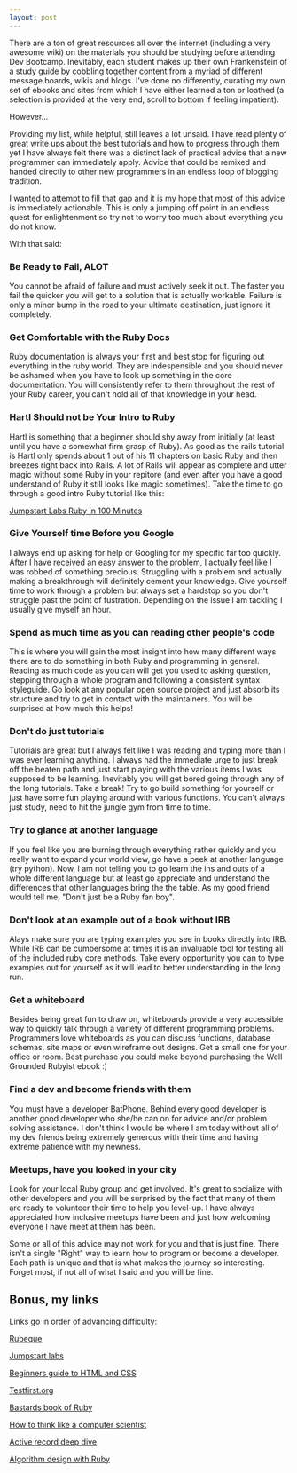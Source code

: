 ```yaml
---
layout: post
---
```


There are a ton of great resources all over the internet (including a
very awesome wiki) on the materials you should be studying before
attending Dev Bootcamp.  Inevitably, each student makes up their own
Frankenstein of a study guide by cobbling together content from a myriad of
different message boards, wikis and blogs.  I've done no differently,
curating my own set of ebooks and sites from which I have either learned a
ton or loathed (a selection is provided at the very end, scroll to bottom if 
feeling impatient).    

However...

Providing my list, while helpful, still leaves a lot unsaid.  I
have read plenty of great write ups about the best tutorials and how to
progress through them yet I have always felt there was a distinct lack of
practical advice that a new programmer can immediately apply.  Advice
that could be remixed and handed directly to other new programmers in an
endless loop of blogging tradition.

I wanted to attempt to fill that gap and it is my hope that most of this advice is 
immediately actionable.  This is only a jumping off point in an endless
quest for enlightenment so try not to worry too much about everything
you do not know.

With that said:

### Be Ready to Fail, ALOT ###

You cannot be afraid of failure and must actively seek it out.  The
faster you fail the quicker you will get to a solution that is actually
workable.  Failure is only a minor bump in the road to your ultimate
destination, just ignore it completely.

### Get Comfortable with the Ruby Docs ###

Ruby documentation is always your first and best stop for figuring out
everything in the ruby world.  They are indespensible and you should
never be ashamed when you have to look up something in the core
documentation.  You will consistently refer to them throughout the rest
of your Ruby career, you can't hold all of that knowledge in your head.

### Hartl Should not be Your Intro to Ruby ###

Hartl is something that a beginner should shy away from initially (at
least until you have a somewhat firm grasp of Ruby).  As good as the
rails tutorial is Hartl only spends about 1 out of his 11 chapters on
basic Ruby and then breezes right back into Rails.  A lot of Rails will
appear as complete and utter magic without some Ruby in your repitore
(and even after you have a good understand of Ruby it still looks like
magic sometimes).  Take the time to go through a good intro Ruby
tutorial like this:

[Jumpstart Labs Ruby in 100 Minutes](http://tutorials.jumpstartlab.com/projects/ruby_in_100_minutes.html)

### Give Yourself time Before you Google ###

I always end up asking for help or Googling for my specific far too
quickly.  After I have received an easy answer to the problem, I
actually feel like I was robbed of something precious.  Struggling with
a problem and actually making a breakthrough will definitely cement your
knowledge.  Give yourself time to work through a problem but always set
a hardstop so you don't struggle past the point of fustration.
Depending on the issue I am tackling I usually give myself an hour.

### Spend as much time as you can reading other people's code ###

This is where you will gain the most insight into how many different
ways there are to do something in both Ruby and programming in general.
Reading as much code as you can will get you used to asking question,
stepping through a whole program and following a consistent syntax
styleguide.  Go look at any popular open source project and just absorb
its structure and try to get in contact with the maintainers.  You will
be surprised at how much this helps!

### Don't do just tutorials ###

Tutorials are great but I always felt like I was reading and typing more
than I was ever learning anything.  I always had the immediate urge to
just break off the beaten path and just start playing with the various
items I was supposed to be learning.  Inevitably you will get bored
going through any of the long tutorials.  Take a break!  Try to go build
something for yourself or just have some fun playing around with various
functions.  You can't always just study, need to hit the jungle gym from
time to time.

### Try to glance at another language ###

If you feel like you are burning through everything rather quickly and
you really want to expand your world view, go have a peek at another
language (try python).  Now, I am not telling you to go learn the ins
and outs of a whole different language but at least go appreciate and
understand the differences that other languages bring the the table.  As
my good friend would tell me, "Don't just be a Ruby fan boy".

### Don't look at an example out of a book without IRB ###

Alays make sure you are typing examples you see in books directly into
IRB.  While IRB can be cumbersome at times it is an invaluable tool for
testing all of the included ruby core methods.  Take every opportunity
you can to type examples out for yourself as it will lead to better
understanding in the long run.

### Get a whiteboard ###

Besides being great fun to draw on, whiteboards provide a very
accessible way to quickly talk through a variety of different programming
problems.  Programmers love whiteboards as you can discuss functions,
database schemas, site maps or even wireframe out designs.  Get a small
one for your office or room.  Best purchase you could make beyond
purchasing the Well Grounded Rubyist ebook :)

### Find a dev and become friends with them ###

You must have a developer BatPhone.  Behind every good developer is
another good developer who she/he can on for advice and/or problem
solving assistance.  I don't think I would be where I am today without
all of my dev friends being extremely generous with their time and
having extreme patience with my newness.

### Meetups, have you looked in your city ###

Look for your local Ruby group and get involved.  It's great to
socialize with other developers and you will be surprised by the fact
that many of them are ready to volunteer their time to help you
level-up.  I have always appreciated how inclusive meetups have been and
just how welcoming everyone I have meet at them has been.

Some or all of this advice may not work for you and that is just fine.
There isn't a single "Right" way to learn how to program or become a
developer.  Each path is unique and that is what makes the journey so
interesting.  Forget most, if not all of what I said and you will be
fine.

## Bonus, my links ##

Links go in order of advancing difficulty:

[Rubeque](http://www.rubeque.com/)

[Jumpstart labs](http://tutorials.jumpstartlab.com/)

[Beginners guide to HTML and CSS](http://learn.shayhowe.com/html-css/)

[Testfirst.org](http://testfirst.org/learn_ruby)

[Bastards book of Ruby](http://ruby.bastardsbook.com/)

[How to think like a computer
scientist](http://interactivepython.org/courselib/static/thinkcspy/index.html)

[Active record deep
dive](http://schneems.com/post/28125445535/active-record-deep-dive)

[Algorithm design with Ruby](http://www.brpreiss.com/books/opus8/)
